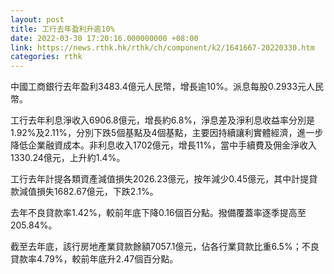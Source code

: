 ```yaml
---
layout: post
title: 工行去年盈利升逾10%
date: 2022-03-30 17:20:16.000000000 +08:00
link: https://news.rthk.hk/rthk/ch/component/k2/1641667-20220330.htm
categories: rthk
---
```


中國工商銀行去年盈利3483.4億元人民幣，增長逾10%。派息每股0.2933元人民幣。

工行去年利息淨收入6906.8億元，增長約6.8%，淨息差及淨利息收益率分別是1.92%及2.11%，分別下跌5個基點及4個基點，主要因持續讓利實體經濟，進一步降低企業融資成本。非利息收入1702億元，增長11%，當中手續費及佣金淨收入1330.24億元，上升約1.4%。

工行去年計提各類資產減值損失2026.23億元，按年減少0.45億元，其中計提貸款減值損失1682.67億元，下跌2.1%。
 
去年不良貸款率1.42%，較前年底下降0.16個百分點。撥備覆蓋率逐季提高至205.84%。

截至去年底，該行房地產業貸款餘額7057.1億元，佔各行業貸款比重6.5%；不良貸款率4.79%，較前年底升2.47個百分點。

